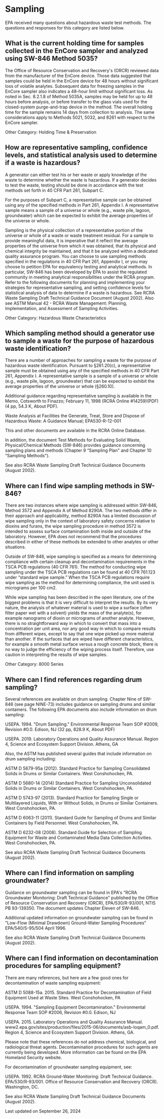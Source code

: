 #  Sampling

EPA received many questions about hazardous waste test methods. The questions and responses for this category are listed below.

## What is the current holding time for samples collected in the EnCore sampler and analyzed using SW-846 Method 5035?

The Office of Resource Conservation and Recovery's (ORCR) reviewed data from the manufacturer of the EnCore device. Those data suggested that samples could be held in the EnCore device for 48 hours without significant loss of volatile analytes. Subsequent data for freezing samples in the EnCore sampler also indicates a 48-hour limit without significant loss. As noted in Sec. 8.2.1.8 of Method 5035A, samples may be held for up to 48 hours before analysis, or before transfer to the glass vials used for the closed-system purge-and-trap device in the method. The overall holding time for the sample remains 14 days from collection to analysis. The same considerations apply to Methods 5021, 5032, and 8261 with respect to the EnCore sampler.

Other Category: Holding Time & Preservation

## How are representative sampling, confidence levels, and statistical analysis used to determine if a waste is hazardous?

A generator can either test his or her waste or apply knowledge of the waste to determine whether the waste is hazardous. If a generator decides to test the waste, testing should be done in accordance with the test methods set forth in 40 CFR Part 261, Subpart C.

For the purposes of Subpart C, a representative sample can be obtained using any of the specified methods in Part 261, Appendix I. A representative sample means a sample of a universe or whole (e.g., waste pile, lagoon, groundwater) which can be expected to exhibit the average properties of the universe or whole.

Sampling is the physical collection of a representative portion of the universe or whole of a waste or waste treatment residual. For a sample to provide meaningful data, it is imperative that it reflect the average properties of the universe from which it was obtained, that its physical and chemical integrity be maintained, and that it be analyzed within a dedicated quality assurance program. You can choose to use sampling methods specified in the regulations in 40 CFR Part 261, Appendix I, or you may choose to petition EPA for equivalency testing and analytical methods. In particular, SW-846 has been developed by EPA to assist the regulated community in meeting analytical responsibilities under the RCRA program. Refer to the following documents for planning and implementing your strategies for representative sampling, and setting confidence levels for statistical analysis of data to determine if a waste is hazardous. See RCRA Waste Sampling Draft Technical Guidance Document (August 2002). Also see ASTM Manual 42 - RCRA Waste Management: Planning, Implementation, and Assessment of Sampling Activities.

Other Category: Hazardous Waste Characteristics

## Which sampling method should a generator use to sample a waste for the purpose of hazardous waste identification?

There are a number of approaches for sampling a waste for the purpose of hazardous waste identification. Pursuant to §261.20(c), a representative sample must be obtained using any of the specified methods in 40 CFR Part 261, Appendix I. A representative sample is a sample of a universe or whole (e.g., waste pile, lagoon, groundwater) that can be expected to exhibit the average properties of the universe or whole (§260.10).

Additional guidance regarding representative sampling is available in the Memo, Cotsworth to Finazzo; February 11, 1998 (RCRA Online #14259)(PDF)(4 pp, 54.3 K, About PDF).

Waste Analysis at Facilities the Generate, Treat, Store and Dispose of Hazardous Waste: A Guidance Manual; EPA530-R-12-001

This and other documents are available in the RCRA Online Database.

In addition, the document Test Methods for Evaluating Solid Waste, Physical/Chemical Methods (SW-846) provides guidance concerning sampling plans and methods (Chapter 9 “Sampling Plan" and Chapter 10 “Sampling Methods").

See also RCRA Waste Sampling Draft Technical Guidance Documents (August 2002).

## Where can I find wipe sampling methods in SW-846?

There are two instances where wipe sampling is addressed within SW-846, Method 3572 and Appendix A of Method 8290A. The two methods differ in their approach and applicability, method 8290A has a limited discussion of wipe sampling only in the context of laboratory safety concerns relative to dioxins and furans, the wipe sampling procedure in method 3572 is intended to assess surface contamination both inside and outside of the laboratory. However, EPA does not recommend that the procedures described in either of these methods be extended to other analytes or other situations.

Outside of SW-846, wipe sampling is specified as a means for determining compliance with certain cleanup and decontamination requirements in the TSCA PCB regulations (40 CFR 761). The method for conducting wipe sampling under the TSCA PCB regulations can be found at 40 CFR 761.123 under “standard wipe sample.” When the TSCA PCB regulations require wipe sampling as the method for determining compliance, the unit used is micrograms per 100 cm2.

While wipe sampling has been described in the open literature, one of the biggest problems is that it is very difficult to interpret the results. By its very nature, the analysis of whatever material is used to wipe a surface (often filter paper wet with a solvent) yields the mass of the analyte(s), for example nanograms of dioxin or micrograms of another analyte. However, there is no straightforward way in which to convert that mass into a concentration per unit area, nor any good way in which to compare results from different wipes, except to say that one wipe picked up more material than another. If the surfaces that are wiped have different characteristics, for example a smooth metal surface versus a rough concrete block, there is no way to judge the efficiency of the wiping process itself. Therefore, use caution in interpreting the results of wipe samples.

Other Category: 8000 Series

## Where can I find references regarding drum sampling?

Several references are available on drum sampling. Chapter Nine of SW-846 (see page NINE-73) includes guidance on sampling drums and similar containers. The following EPA documents also include information on drum sampling:

USEPA. 1994. "Drum Sampling." Environmental Response Team SOP #2009, Revision #0.0. Edison, NJ (32 pp,  828.9 K, About PDF)

USEPA. 2019. Laboratory Operations and Quality Assurance Manual. Region 4, Science and Ecosystem Support Division. Athens, GA

Also, the ASTM has published several guides that include information on drum sampling including:

ASTM D 5679-95a (2012). Standard Practice for Sampling Consolidated Solids in Drums or Similar Containers. West Conshohocken, PA.

ASTM D 5680-14 (2014) Standard Practice for Sampling Unconsolidated Solids in Drums or Similar Containers. West Conshohocken, PA.

ASTM D 5743-97 (2013). Standard Practice for Sampling Single or Multilayered Liquids, With or Without Solids, in Drums or Similar Containers. West Conshohocken, PA.

ASTM D 6063-11 (2011). Standard Guide for Sampling of Drums and Similar Containers by Field Personnel. West Conshohocken, PA.

ASTM D 6232-08 (2008). Standard Guide for Selection of Sampling Equipment for Waste and Contaminated Media Data Collection Activities. West Conshohocken, PA.

See also RCRA Waste Sampling Draft Technical Guidance Documents (August 2002).

## Where can I find information on sampling groundwater?

Guidance on groundwater sampling can be found in EPA's "RCRA Groundwater Monitoring: Draft Technical Guidance" published by the Office of Resource Conservation and Recovery (ORCR), EPA/530/R-93/001, NTIS PB 93-139350. The document updates Chapter Eleven of SW-846.

Additional updated information on groundwater sampling can be found in "Low-Flow (Minimal Drawdown) Ground-Water Sampling Procedures" EPA/540/S-95/504 April 1996.

See also RCRA Waste Sampling Draft Technical Guidance Documents (August 2002).

## Where can I find information on decontamination procedures for sampling equipment?

There are many references, but here are a few good ones for decontamination of waste sampling equipment:

ASTM D 5088-15a. 2015. Standard Practice for Decontamination of Field Equipment Used at Waste Sites. West Conshohocken, PA

USEPA. 1994. "Sampling Equipment Decontamination." Environmental Response Team SOP #2006, Revision #0.0. Edison, NJ

USEPA. 2015. Laboratory Operations and Quality Assurance Manual. www2.epa.gov/sites/production/files/2015-06/documents/asb-loqam_0.pdf. Region 4, Science and Ecosystem Support Division. Athens, GA.

Please note that these references do not address chemical, biological, and radiological threat agents. Decontamination procedures for such agents are currently being developed. More information can be found on the EPA Homeland Security website.

For decontamination of groundwater sampling equipment, see:

USEPA. 1992. RCRA Ground-Water Monitoring: Draft Technical Guidance. EPA/530/R-93/001. Office of Resource Conservation and Recovery (ORCR). Washington, DC.

See also RCRA Waste Sampling Draft Technical Guidance Documents (August 2002).

Last updated on September 26, 2024

